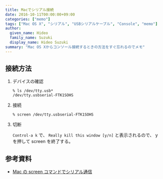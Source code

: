 ```yaml
---
title: Macでシリアル接続
date: 2016-10-11T00:00:00+09:00
categories: ["memo"]
tags: ["Mac OS X", "シリアル", "USBシリアルケーブル", "Console", "memo"]
author:
  given_name: Hideo
  family_name: Suzuki
  display_name: Hideo Suzuki
summary: "Mac OS Xからコンソール接続するときの方法をすぐ忘れるのでメモ"
---
```


## 接続方法

1. デバイスの確認

   ```console
   % ls /dev/tty.usb*
   /dev/tty.usbserial-FTK1SOHS
   ```

1. 接続

   ```console
   % screen /dev/tty.usbserial-FTK1SOHS
   ```

1. 切断

   `Control-a k` で、 `Really kill this window [y/n]` と表示されるので、 y を押して screen を終了する。

## 参考資料

- [Mac の screen コマンドでシリアル通信](http://qiita.com/hideyuki/items/9258f33180d98ad0cb1e)
